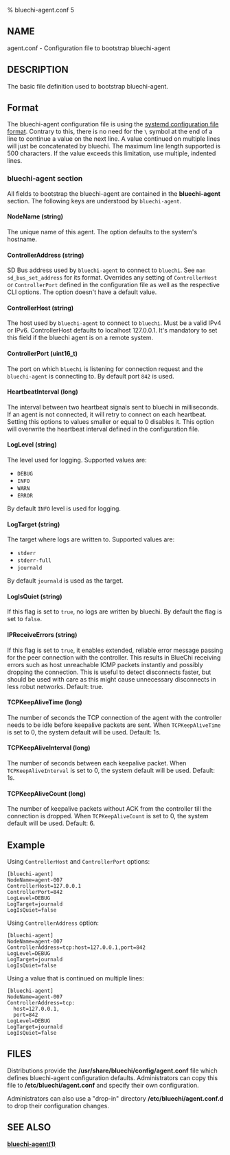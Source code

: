 % bluechi-agent.conf 5

## NAME

agent.conf - Configuration file to bootstrap bluechi-agent

## DESCRIPTION

The basic file definition used to bootstrap bluechi-agent.

## Format

The bluechi-agent configuration file is using the
[systemd configuration file format](https://www.freedesktop.org/software/systemd/man/systemd.syntax.html). Contrary to this, there is no need for the `\` symbol at the end of a line to continue a value on the next line. A value continued on multiple lines will just be concatenated by bluechi. The maximum line length supported is 500 characters. If the value exceeds this limitation, use multiple, indented lines.

### **bluechi-agent** section

All fields to bootstrap the bluechi-agent are contained in the **bluechi-agent** section. The following keys are understood
by `bluechi-agent`.

#### **NodeName** (string)

The unique name of this agent. The option defaults to the system's hostname.

#### **ControllerAddress** (string)

SD Bus address used by `bluechi-agent` to connect to `bluechi`. See `man sd_bus_set_address` for its format.
Overrides any setting of `ControllerHost` or `ControllerPort` defined in the configuration file as well as the respective CLI
options. The option doesn't have a default value.

#### **ControllerHost** (string)

The host used by `bluechi-agent` to connect to `bluechi`. Must be a valid IPv4 or IPv6. ControllerHost defaults to localhost 127.0.0.1. It's mandatory to set this field if the bluechi agent is on a remote system.

#### **ControllerPort** (uint16_t)

The port on which `bluechi` is listening for connection request and the `bluechi-agent` is connecting to. By default port
`842` is used.

#### **HeartbeatInterval** (long)

The interval between two heartbeat signals sent to bluechi in milliseconds. If an agent is not connected, it will retry to connect on each heartbeat. Setting this options to values smaller or equal to 0 disables it. This option will overwrite the heartbeat interval defined in the configuration file.

#### **LogLevel** (string)

The level used for logging. Supported values are:

- `DEBUG`
- `INFO`
- `WARN`
- `ERROR`

By default `INFO` level is used for logging.

#### **LogTarget** (string)

The target where logs are written to. Supported values are:

- `stderr`
- `stderr-full`
- `journald`

By default `journald` is used as the target.

#### **LogIsQuiet** (string)

If this flag is set to `true`, no logs are written by bluechi. By default the flag is set to `false`.

#### **IPReceiveErrors** (string)

If this flag is set to `true`, it enables extended, reliable error message passing for
the peer connection with the controller. This results in BlueChi receiving errors such as
host unreachable ICMP packets instantly and possibly dropping the connection. This is
useful to detect disconnects faster, but should be used with care as this might cause
unnecessary disconnects in less robut networks.
Default: true.

#### **TCPKeepAliveTime** (long)

The number of seconds the TCP connection of the agent with the controller needs to be idle before
keepalive packets are sent. When `TCPKeepAliveTime` is set to 0, the system default will be used.
Default: 1s.

#### **TCPKeepAliveInterval** (long)

The number of seconds between each keepalive packet. When `TCPKeepAliveInterval` is set to 0,
the system default will be used.
Default: 1s.

#### **TCPKeepAliveCount** (long)

The number of keepalive packets without ACK from the controller till the connection is
dropped. When `TCPKeepAliveCount` is set to 0, the system default will be used.
Default: 6.


## Example

Using `ControllerHost` and `ControllerPort` options:

```
[bluechi-agent]
NodeName=agent-007
ControllerHost=127.0.0.1
ControllerPort=842
LogLevel=DEBUG
LogTarget=journald
LogIsQuiet=false
```

Using `ControllerAddress` option:

```
[bluechi-agent]
NodeName=agent-007
ControllerAddress=tcp:host=127.0.0.1,port=842
LogLevel=DEBUG
LogTarget=journald
LogIsQuiet=false
```

Using a value that is continued on multiple lines:

```
[bluechi-agent]
NodeName=agent-007
ControllerAddress=tcp:
  host=127.0.0.1,
  port=842
LogLevel=DEBUG
LogTarget=journald
LogIsQuiet=false
```

## FILES

Distributions provide the __/usr/share/bluechi/config/agent.conf__ file which defines bluechi-agent configuration defaults. Administrators can copy this file to __/etc/bluechi/agent.conf__ and specify their own configuration.

Administrators can also use a "drop-in" directory __/etc/bluechi/agent.conf.d__ to drop their configuration changes.

## SEE ALSO

**[bluechi-agent(1)](https://github.com/eclipse-bluechi/bluechi/blob/main/doc/man/bluechi-agent.1.md)**
